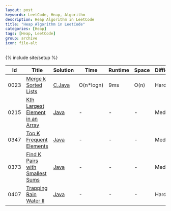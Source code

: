 ```yaml
---
layout: post
keywords: LeetCode, Heap, Algorithm
description: Heap Algorithm in LeetCode
title: "Heap Algorithm in LeetCode"
categories: [Heap]
tags: [Heap, LeetCode]
group: archive
icon: file-alt
---
```

{% include site/setup %}

|Id  | Title  | Solution   | Time | Runtime |  Space | Difficulty  | Catagory|
 ------------ | ------------ | ------------ | ------------ | ------------ | ------------ | ------------ | ------------
|0023|[Merge k Sorted Lists](https://leetcode.com/problems/merge-k-sorted-lists) | [C,Java](https://e.srl/leetcode-23/)  | O(n\*logn) |9ms| O(n)  |  Hard |Heap|
|0215|[Kth Largest Element in an Array](https://leetcode.com/problems/kth-largest-element-in-an-array) | [Java](https://e.srl/leetcode-215/)  |-|-|-| Medium |Heap|
|0347|[Top K Frequent Elements](https://leetcode.com/problems/top-k-frequent-elements/) | [Java](https://e.srl/leetcode-347/)  |-|-|-| Medium |Heap|
|0373|[Find K Pairs with Smallest Sums](https://leetcode.com/problems/find-k-pairs-with-smallest-sums/) | [Java](https://e.srl/leetcode-373/)  |-|-|-| Medium |Heap|
|0407|[Trapping Rain Water II](https://leetcode.com/problems/trapping-rain-water-ii/) | [Java](https://e.srl/leetcode-407/)  |-|-|-| Hard |Heap|










